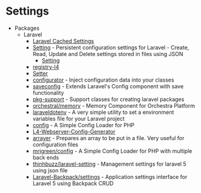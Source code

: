 # Settings
* Packages
    - Laravel
        - [Laravel Cached Settings](http://goo.gl/OJ7670)
        - [Setting](http://goo.gl/pkI6UQ) - Persistent configuration settings for Laravel - Create, Read, Update and Delete settings stored in files using JSON
            - [Setting](http://goo.gl/E3y3Qo)
        - [registry-l4](http://goo.gl/F1YxS4)
        - [Setter](http://goo.gl/ipNSLU)
        - [configurator](http://goo.gl/DdAnqI) - Inject configuration data into your classes
        - [saveconfig](http://goo.gl/fk5bCP) - Extends Laravel's Config component with save functionality
        - [pkg-support](http://goo.gl/hdC4DU) - Support classes for creating laravel packages
        - [orchestral/memory](http://goo.gl/FSPzQf) - Memory Component for Orchestra Platform
        - [laraveldotenv](http://goo.gl/ze9zTw) - A very simple utility to set a environment variables file for your Laravel project
        - [config](http://goo.gl/K4j9a4) - A Simple Config Loader for PHP
        - [L4-Webserver-Config-Generator](http://goo.gl/ElZkVx)
        - [arrayer](http://goo.gl/hyrKZG) - Prepares an array to be put in a file. Very useful for configuration files
        - [mrjgreen/config](http://goo.gl/neq9DB) - A Simple Config Loader for PHP with multiple back ends
        - [thinhbuzz/laravel-setting](https://goo.gl/QPgtLj) - Management settings for laravel 5 using json file
        - [Laravel-Backpack/settings](https://goo.gl/szv2Xi) - Application settings interface for Laravel 5 using Backpack CRUD

